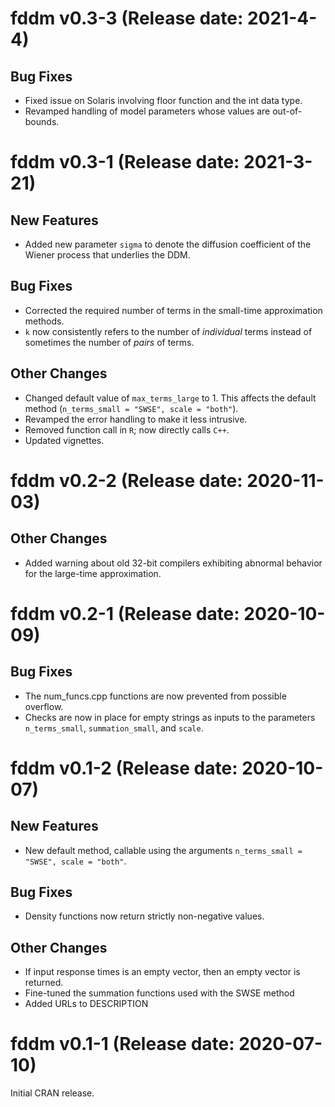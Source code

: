 # fddm v0.3-3 (Release date: 2021-4-4)

## Bug Fixes
* Fixed issue on Solaris involving floor function and the int data type.
* Revamped handling of model parameters whose values are out-of-bounds.




# fddm v0.3-1 (Release date: 2021-3-21)

## New Features
* Added new parameter `sigma` to denote the diffusion coefficient of the Wiener process that underlies the DDM.

## Bug Fixes
* Corrected the required number of terms in the small-time approximation methods.
* `k` now consistently refers to the number of _individual_ terms instead of sometimes the number of _pairs_ of terms.

## Other Changes
* Changed default value of `max_terms_large` to 1. This affects the default method (`n_terms_small = "SWSE", scale = "both"`).
* Revamped the error handling to make it less intrusive.
* Removed function call in `R`; now directly calls `C++`.
* Updated vignettes.




# fddm v0.2-2 (Release date: 2020-11-03)

## Other Changes
* Added warning about old 32-bit compilers exhibiting abnormal behavior for the large-time approximation.




# fddm v0.2-1 (Release date: 2020-10-09)

## Bug Fixes
* The num_funcs.cpp functions are now prevented from possible overflow.
* Checks are now in place for empty strings as inputs to the parameters `n_terms_small`, `summation_small`, and `scale`.




# fddm v0.1-2 (Release date: 2020-10-07)

## New Features
* New default method, callable using the arguments `n_terms_small = "SWSE", scale = "both"`.

## Bug Fixes
* Density functions now return strictly non-negative values.

## Other Changes
* If input response times is an empty vector, then an empty vector is returned.
* Fine-tuned the summation functions used with the SWSE method
* Added URLs to DESCRIPTION




# fddm v0.1-1 (Release date: 2020-07-10)

Initial CRAN release.
